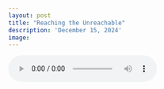 ```yaml
---
layout: post
title: "Reaching the Unreachable"
description: 'December 15, 2024'
image:
---
```


<audio controls>
  <source src="assets/audio/fbc_2024-12-15_sermon.mp3" type="audio/mp3">
Your browser does not support the audio element.
</audio>
